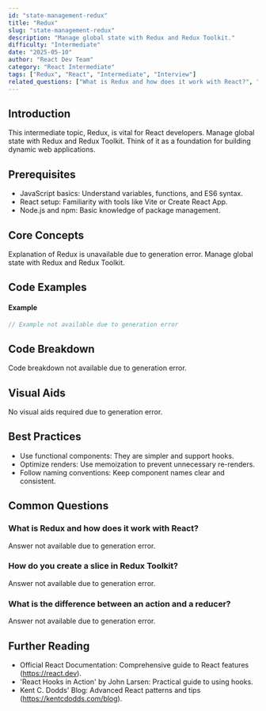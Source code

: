 ```yaml
---
id: "state-management-redux"
title: "Redux"
slug: "state-management-redux"
description: "Manage global state with Redux and Redux Toolkit."
difficulty: "Intermediate"
date: "2025-05-10"
author: "React Dev Team"
category: "React Intermediate"
tags: ["Redux", "React", "Intermediate", "Interview"]
related_questions: ["What is Redux and how does it work with React?", "How do you create a slice in Redux Toolkit?", "What is the difference between an action and a reducer?"]
---
```


## Introduction

This intermediate topic, Redux, is vital for React developers. Manage global state with Redux and Redux Toolkit. Think of it as a foundation for building dynamic web applications.

## Prerequisites

- JavaScript basics: Understand variables, functions, and ES6 syntax.
- React setup: Familiarity with tools like Vite or Create React App.
- Node.js and npm: Basic knowledge of package management.

## Core Concepts

Explanation of Redux is unavailable due to generation error. Manage global state with Redux and Redux Toolkit.

## Code Examples

#### Example
```jsx
// Example not available due to generation error
```

## Code Breakdown

Code breakdown not available due to generation error.

## Visual Aids

No visual aids required due to generation error.

## Best Practices

- Use functional components: They are simpler and support hooks.
- Optimize renders: Use memoization to prevent unnecessary re-renders.
- Follow naming conventions: Keep component names clear and consistent.

## Common Questions

### What is Redux and how does it work with React?

Answer not available due to generation error.

### How do you create a slice in Redux Toolkit?

Answer not available due to generation error.

### What is the difference between an action and a reducer?

Answer not available due to generation error.

## Further Reading

- Official React Documentation: Comprehensive guide to React features (https://react.dev).
- 'React Hooks in Action' by John Larsen: Practical guide to using hooks.
- Kent C. Dodds' Blog: Advanced React patterns and tips (https://kentcdodds.com/blog).
